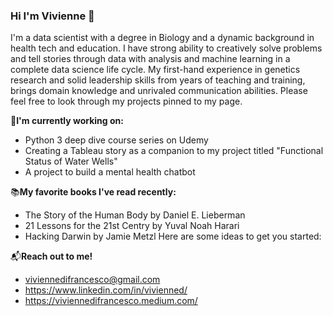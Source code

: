 ### Hi I'm Vivienne 👋

I'm a data scientist with a degree in Biology and a dynamic background in health tech and education. I have strong ability to creatively solve problems and tell stories through data with analysis and machine learning in a complete data science life cycle. My first-hand experience in genetics research and solid leadership skills from years of teaching and training, brings domain knowledge and unrivaled communication abilities. Please feel free to look through my projects pinned to my page.

:wrench:**I'm currently working on:**
- Python 3 deep dive course series on Udemy
- Creating a Tableau story as a companion to my project titled "Functional Status of Water Wells" 
- A project to build a mental health chatbot

:books:**My favorite books I've read recently:**
- The Story of the Human Body by Daniel E. Lieberman
- 21 Lessons for the 21st Centry by Yuval Noah Harari
- Hacking Darwin by Jamie Metzl
Here are some ideas to get you started:

:mailbox_with_mail:**Reach out to me!**
- viviennedifrancesco@gmail.com
- https://www.linkedin.com/in/vivienned/
- https://viviennedifrancesco.medium.com/
